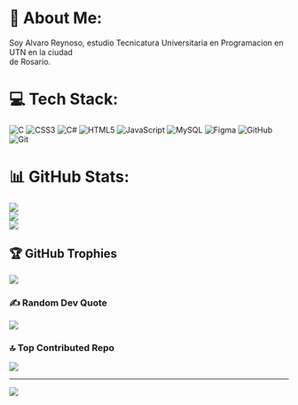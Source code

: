 # 💫 About Me:
Soy Alvaro Reynoso, estudio Tecnicatura Universitaria en Programacion en UTN en la ciudad<br>de Rosario.


# 💻 Tech Stack:
![C](https://img.shields.io/badge/c-%2300599C.svg?style=for-the-badge&logo=c&logoColor=white) ![CSS3](https://img.shields.io/badge/css3-%231572B6.svg?style=for-the-badge&logo=css3&logoColor=white) ![C#](https://img.shields.io/badge/c%23-%23239120.svg?style=for-the-badge&logo=csharp&logoColor=white) ![HTML5](https://img.shields.io/badge/html5-%23E34F26.svg?style=for-the-badge&logo=html5&logoColor=white) ![JavaScript](https://img.shields.io/badge/javascript-%23323330.svg?style=for-the-badge&logo=javascript&logoColor=%23F7DF1E) ![MySQL](https://img.shields.io/badge/mysql-4479A1.svg?style=for-the-badge&logo=mysql&logoColor=white) ![Figma](https://img.shields.io/badge/figma-%23F24E1E.svg?style=for-the-badge&logo=figma&logoColor=white) ![GitHub](https://img.shields.io/badge/github-%23121011.svg?style=for-the-badge&logo=github&logoColor=white) ![Git](https://img.shields.io/badge/git-%23F05033.svg?style=for-the-badge&logo=git&logoColor=white) 
# 📊 GitHub Stats:
![](https://github-readme-stats.vercel.app/api?username=AlvaroReynoso&theme=dracula&hide_border=false&include_all_commits=false&count_private=false)<br/>
![](https://github-readme-streak-stats.herokuapp.com/?user=AlvaroReynoso&theme=dracula&hide_border=false)<br/>
![](https://github-readme-stats.vercel.app/api/top-langs/?username=AlvaroReynoso&theme=dracula&hide_border=false&include_all_commits=false&count_private=false&layout=compact)

## 🏆 GitHub Trophies
![](https://github-profile-trophy.vercel.app/?username=AlvaroReynoso&theme=dracula&no-frame=false&no-bg=true&margin-w=4)

### ✍️ Random Dev Quote
![](https://quotes-github-readme.vercel.app/api?type=horizontal&theme=radical)

### 🔝 Top Contributed Repo
![](https://github-contributor-stats.vercel.app/api?username=AlvaroReynoso&limit=5&theme=dark&combine_all_yearly_contributions=true)

---
[![](https://visitcount.itsvg.in/api?id=AlvaroReynoso&icon=0&color=0)](https://visitcount.itsvg.in)

<!-- Proudly created with GPRM ( https://gprm.itsvg.in ) -->
